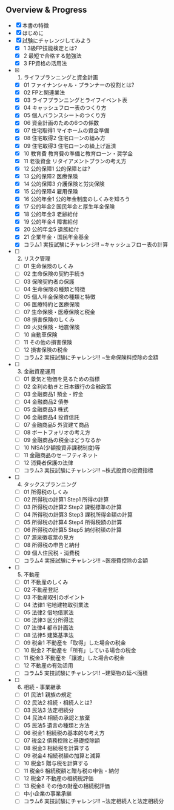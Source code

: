 ## Overview & Progress

- [x] 本書の特徴
- [x] はじめに
- [x] 試験にチャレンジしてみよう
  - [x] 1 3級FP技能検定とは?
  - [x] 2 最短で合格する勉強法
  - [x] 3 FP資格の活用法
- [x] 1. ライフプランニングと資金計画
  - [x] 01 ファイナンシャル・プランナーの役割とは?
  - [x] 02 FPと関連業法
  - [x] 03 ライフプランニングとライフイベント表
  - [x] 04 キャッシュフロー表のつくり方
  - [x] 05 個人バランスシートのつくり方
  - [x] 06 資金計画のための6つの係数
  - [x] 07 住宅取得1 マイホームの資金準備
  - [x] 08 住宅取得2 住宅ローンの組み方
  - [x] 09 住宅取得3 住宅ローンの繰上げ返済
  - [x] 10 教育費 教育費の準備と教育ローン・奨学金
  - [x] 11 老後資金 リタイアメントプランの考え方
  - [x] 12 公的保障1 公的保障とは?
  - [x] 13 公的保障2 医療保険
  - [x] 14 公的保障3 介護保険と労災保険
  - [x] 15 公的保障4 雇用保険
  - [x] 16 公的年金1 公的年金制度のしくみを知ろう
  - [x] 17 公的年金2 国民年金と厚生年金保険
  - [x] 18 公的年金3 老齢給付
  - [x] 19 公的年金4 障害給付
  - [x] 20 公的年金5 遺族給付
  - [x] 21 企業年金・国民年金基金
  - [x] コラム1 実技試験にチャレンジ!! ~キャッシュフロー表の計算
- [ ] 2. リスク管理
  - [ ] 01 生命保険のしくみ
  - [ ] 02 生命保険の契約手続き
  - [ ] 03 保険契約者の保護
  - [ ] 04 生命保険の種類と特徴
  - [ ] 05 個人年金保険の種類と特徴
  - [ ] 06 医療特約と医療保険
  - [ ] 07 生命保険・医療保険と税金
  - [ ] 08 損害保険のしくみ
  - [ ] 09 火災保険・地震保険
  - [ ] 10 自動車保険
  - [ ] 11 その他の損害保険
  - [ ] 12 損害保険の税金
  - [ ] コラム2 実技試験にチャレンジ!! ~生命保険料控除の金額
- [ ] 3. 金融資産運用
  - [ ] 01 景気と物価を見るための指標
  - [ ] 02 金利の動きと日本銀行の金融政策
  - [ ] 03 金融商品1 預金・貯金
  - [ ] 04 金融商品2 債券
  - [ ] 05 金融商品3 株式
  - [ ] 06 金融商品4 投資信託
  - [ ] 07 金融商品5 外貨建て商品
  - [ ] 08 ポートフォリオの考え方
  - [ ] 09 金融商品の税金はどうなるか
  - [ ] 10 NISA(少額投資非課税制度)等
  - [ ] 11 金融商品のセーフティネット
  - [ ] 12 消費者保護の法律
  - [ ] コラム3 実技試験にチャレンジ!! ~株式投資の投資指標
- [ ] 4. タックスプランニング
  - [ ] 01 所得税のしくみ
  - [ ] 02 所得税の計算1 Step1 所得の計算
  - [ ] 03 所得税の計算2 Step2 課税標準の計算
  - [ ] 04 所得税の計算3 Step3 課税所得金額の計算
  - [ ] 05 所得税の計算4 Step4 所得税額の計算
  - [ ] 06 所得税の計算5 Step5 納付税額の計算
  - [ ] 07 源泉徴収票の見方
  - [ ] 08 所得税の申告と納付
  - [ ] 09 個人住民税・消費税
  - [ ] コラム4 実技試験にチャレンジ!! ~医療費控除の金額
- [ ] 5. 不動産
  - [ ] 01 不動産のしくみ
  - [ ] 02 不動産登記
  - [ ] 03 不動産取引のポイント
  - [ ] 04 法律1 宅地建物取引業法
  - [ ] 05 法律2 借地借家法
  - [ ] 06 法律3 区分所得法
  - [ ] 07 法律4 都市計画法
  - [ ] 08 法律5 建築基準法
  - [ ] 09 税金1 不動産を「取得」した場合の税金
  - [ ] 10 税金2 不動産を「所有」している場合の税金
  - [ ] 11 税金3 不動産を「譲渡」した場合の税金
  - [ ] 12 不動産の有効活用
  - [ ] コラム5 実技試験にチャレンジ!! ~建築物の延べ面積
- [ ] 6. 相続・事業継承
  - [ ] 01 民法1 親族の規定
  - [ ] 02 民法2 相続・相続人とは?
  - [ ] 03 民法3 法定相続分
  - [ ] 04 民法4 相続の承認と放棄
  - [ ] 05 民法5 遺言の種類と方法
  - [ ] 06 税金1 相続税の基本的な考え方
  - [ ] 07 税金2 債務控除と基礎控除額
  - [ ] 08 税金3 相続税を計算する
  - [ ] 09 税金4 相続税額の加算と減算
  - [ ] 10 税金5 贈与税を計算する
  - [ ] 11 税金6 相続税額と贈与税の申告・納付
  - [ ] 12 税金7 不動産の相続税評価
  - [ ] 13 税金8 その他の財産の相続税評価
  - [ ] 中小企業の事業承継
  - [ ] コラム6 実技試験にチャレンジ!! ~法定相続人と法定相続分
